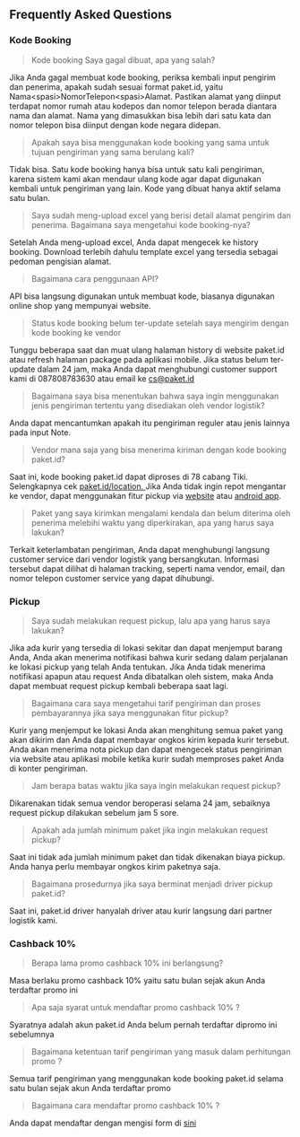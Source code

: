 ## Frequently Asked Questions

### Kode Booking

> Kode booking Saya gagal dibuat, apa yang salah?

Jika Anda gagal membuat kode booking, periksa kembali input pengirim dan penerima, apakah sudah sesuai format paket.id, yaitu Nama&lt;spasi&gt;NomorTelepon&lt;spasi&gt;Alamat. Pastikan alamat yang diinput terdapat nomor rumah atau kodepos dan nomor telepon berada diantara nama dan alamat. Nama yang dimasukkan bisa lebih dari satu kata dan nomor telepon bisa diinput dengan kode negara didepan.

> Apakah saya bisa menggunakan kode booking yang sama untuk tujuan pengiriman yang sama berulang kali?

Tidak bisa. Satu kode booking hanya bisa untuk satu kali pengiriman, karena sistem kami akan mendaur ulang kode agar dapat digunakan kembali untuk pengiriman yang lain. Kode yang dibuat hanya aktif selama satu bulan.

> Saya sudah meng-upload excel yang berisi detail alamat pengirim dan penerima. Bagaimana saya mengetahui kode booking-nya?

Setelah Anda meng-upload excel, Anda dapat mengecek ke history booking. Download terlebih dahulu template excel yang tersedia sebagai pedoman pengisian alamat.

> Bagaimana cara penggunaan API?

API bisa langsung digunakan untuk membuat kode, biasanya digunakan online shop yang mempunyai website.

> Status kode booking belum ter-update setelah saya mengirim dengan kode booking ke vendor

Tunggu beberapa saat dan muat ulang halaman history di website paket.id atau refresh halaman package pada aplikasi mobile. Jika status belum ter-update dalam 24 jam, maka Anda dapat menghubungi customer support kami di 087808783630 atau email ke cs@paket.id

> Bagaimana saya bisa menentukan bahwa saya ingin menggunakan jenis pengiriman tertentu yang disediakan oleh vendor logistik?

Anda dapat mencantumkan apakah itu pengiriman reguler atau jenis lainnya pada input Note.

> Vendor mana saja yang bisa menerima kiriman dengan kode booking paket.id?

Saat ini, kode booking paket.id dapat diproses di 78 cabang Tiki. Selengkapnya cek [paket.id/location. ](/paket.id/location)Jika Anda tidak ingin repot mengantar ke vendor, dapat menggunakan fitur pickup via [website](web.md) atau [android app](android.md).

> Paket yang saya kirimkan mengalami kendala dan belum diterima oleh penerima melebihi waktu yang diperkirakan, apa yang harus saya lakukan?

Terkait keterlambatan pengiriman, Anda dapat menghubungi langsung customer service dari vendor logistik yang bersangkutan. Informasi tersebut dapat dilihat di halaman tracking, seperti nama vendor, email, dan nomor telepon customer service yang dapat dihubungi.

### Pickup

> Saya sudah melakukan request pickup, lalu apa yang harus saya lakukan?

Jika ada kurir yang tersedia di lokasi sekitar dan dapat menjemput barang Anda, Anda akan menerima notifikasi bahwa kurir sedang dalam perjalanan ke lokasi pickup yang telah Anda tentukan. Jika Anda tidak menerima notifikasi apapun atau request Anda dibatalkan oleh sistem, maka Anda dapat membuat request pickup kembali beberapa saat lagi.

> Bagaimana cara saya mengetahui tarif pengiriman dan proses pembayarannya jika saya menggunakan fitur pickup?

Kurir yang menjemput ke lokasi Anda akan menghitung semua paket yang akan dikirim dan Anda dapat membayar ongkos kirim kepada kurir tersebut. Anda akan menerima nota pickup dan dapat mengecek status pengiriman via website atau aplikasi mobile ketika kurir sudah memproses paket Anda di konter pengiriman.

> Jam berapa batas waktu jika saya ingin melakukan request pickup?

Dikarenakan tidak semua vendor beroperasi selama 24 jam, sebaiknya request pickup dilakukan sebelum jam 5 sore.

> Apakah ada jumlah minimum paket jika ingin melakukan request pickup?

Saat ini tidak ada jumlah minimum paket dan tidak dikenakan biaya pickup. Anda hanya perlu membayar ongkos kirim paketnya saja.

> Bagaimana prosedurnya jika saya berminat menjadi driver pickup paket.id?

Saat ini, paket.id driver hanyalah driver atau kurir langsung dari partner logistik kami.

### Cashback 10%

> Berapa lama promo cashback 10% ini berlangsung?

Masa berlaku promo cashback 10% yaitu satu bulan sejak akun Anda terdaftar promo ini

> Apa saja syarat untuk mendaftar promo cashback 10% ?

Syaratnya adalah akun paket.id Anda belum pernah terdaftar dipromo ini sebelumnya

> Bagaimana ketentuan tarif pengiriman yang masuk dalam perhitungan promo ?

Semua tarif pengiriman yang menggunakan kode booking paket.id selama satu bulan sejak akun Anda terdaftar promo

> Bagaimana cara mendaftar promo cashback 10% ?

Anda dapat mendaftar dengan mengisi form di [sini](/paket.id/promo)

